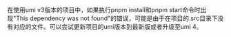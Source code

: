 在使用umi v3版本的项目中，如果执行pnpm install和pnpm start命令时出现"This dependency was not found"的错误，可能是由于在项目的.src目录下没有对应的文件。可以尝试更新项目的umi版本到最新版或者升级至umi 4。
